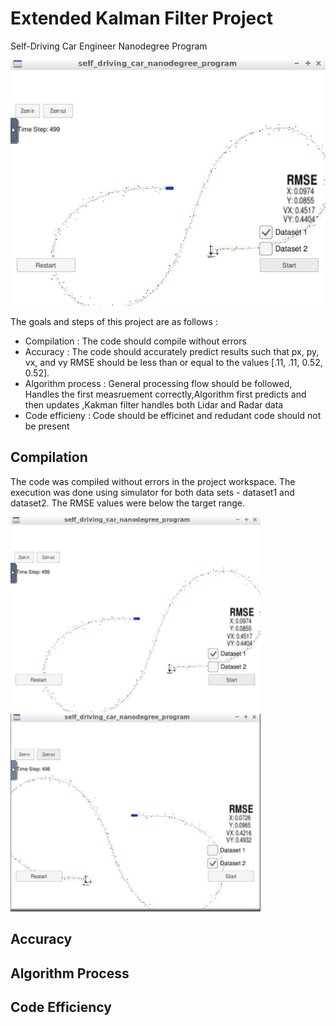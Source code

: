 # Extended Kalman Filter Project 
Self-Driving Car Engineer Nanodegree Program

![Image](./Images/Img2.JPG)

The goals and steps of this project are as follows :
* Compilation : The code should compile without errors
* Accuracy :  The code should accurately predict results such that px, py, vx, and vy RMSE should be less than or equal to the values [.11, .11, 0.52, 0.52].
* Algorithm process : General processing flow should be followed, Handles the first measruement correctly,Algorithm first predicts and then updates ,Kakman filter handles both Lidar and Radar data
* Code efficieny : Code should be efficinet and redudant code should not be present


## Compilation
The code was compiled without errors in the project workspace. The execution was done using simulator for both data sets - dataset1 and dataset2. The RMSE values were below the target range.

<img src="./Images/Img2.JPG" width="400" alt="Image1" />  <img src="./Images/Img3.JPG" width="400" alt="Image2" />


## Accuracy



## Algorithm Process



## Code Efficiency

